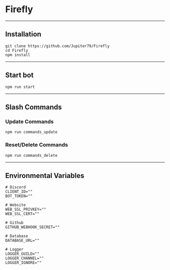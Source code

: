 # Firefly
---
## Installation

```
git clone https://github.com/Jupiter79/Firefly
cd Firefly
npm install
```

---
## Start bot

```
npm run start
```

---
## Slash Commands

### Update Commands
```
npm run commands_update
```

### Reset/Delete Commands
```
npm run commands_delete
```

---
## Environmental Variables

```
# Discord
CLIENT_ID=""
BOT_TOKEN=""

# Website
WEB_SSL_PRIVKEY=""
WEB_SSL_CERT=""

# Github
GITHUB_WEBHOOK_SECRET=""

# Database
DATABASE_URL=""

# Logger
LOGGER_GUILD=""
LOGGER_CHANNEL=""
LOGGER_IGNORE=""
```
